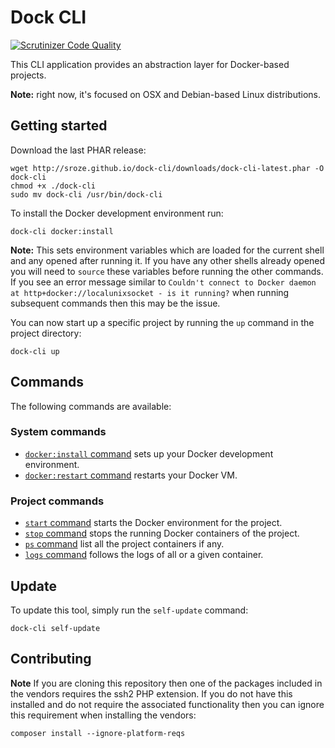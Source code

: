 # Dock CLI

[![Scrutinizer Code Quality](https://scrutinizer-ci.com/g/sroze/dock-cli/badges/quality-score.png?b=master)](https://scrutinizer-ci.com/g/sroze/dock-cli/?branch=master)

This CLI application provides an abstraction layer for Docker-based projects.

**Note:** right now, it's focused on OSX and Debian-based Linux distributions.

## Getting started

Download the last PHAR release:
```
wget http://sroze.github.io/dock-cli/downloads/dock-cli-latest.phar -O dock-cli
chmod +x ./dock-cli
sudo mv dock-cli /usr/bin/dock-cli
```

To install the Docker development environment run:

```
dock-cli docker:install
```

**Note:** This sets environment variables which are loaded for the current shell and any opened after running it.
If you have any other shells already opened you will need to `source` these variables before running the other commands.
If you see an error message similar to `Couldn't connect to Docker daemon at http+docker://localunixsocket - is it running?`
when running subsequent commands then this may be the issue.

You can now start up a specific project by running the `up` command in the project directory:

```
dock-cli up
```

## Commands

The following commands are available:

### System commands

- [`docker:install` command](docs/cmd-docker-install.md) sets up your Docker development environment.
- [`docker:restart` command](docs/cmd-docker-restart.md) restarts your Docker VM.

### Project commands

- [`start` command](docs/cmd-start.md) starts the Docker environment for the project.
- [`stop` command](docs/cmd-stop.md) stops the running Docker containers of the project.
- [`ps` command](docs/cmd-ps.md) list all the project containers if any.
- [`logs` command](docs/cmd-logs.md) follows the logs of all or a given container.

## Update

To update this tool, simply run the `self-update` command:

```
dock-cli self-update
```

## Contributing

**Note** If you are cloning this repository then one of the packages included in the vendors
requires the ssh2 PHP extension. If you do not have this installed and do not require the
associated functionality then you can ignore this requirement when installing the vendors:

  ```
  composer install --ignore-platform-reqs
  ```